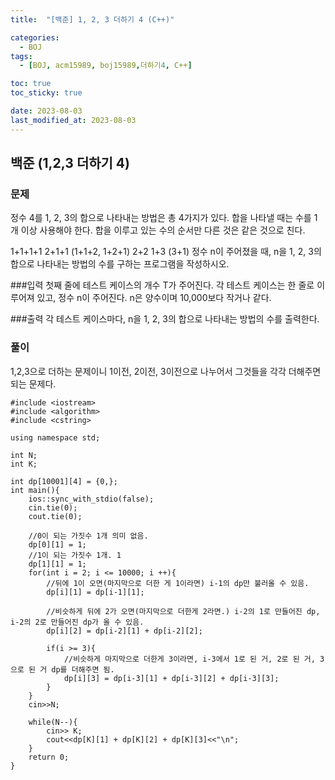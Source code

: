 ```yaml
---
title:  "[백준] 1, 2, 3 더하기 4 (C++)" 

categories:
  - BOJ
tags:
  - [BOJ, acm15989, boj15989,더하기4, C++]

toc: true
toc_sticky: true

date: 2023-08-03
last_modified_at: 2023-08-03
---
```



## 백준 (1,2,3 더하기 4)

### 문제 

정수 4를 1, 2, 3의 합으로 나타내는 방법은 총 4가지가 있다. 합을 나타낼 때는 수를 1개 이상 사용해야 한다. 합을 이루고 있는 수의 순서만 다른 것은 같은 것으로 친다.

1+1+1+1
2+1+1 (1+1+2, 1+2+1)
2+2
1+3 (3+1)
정수 n이 주어졌을 때, n을 1, 2, 3의 합으로 나타내는 방법의 수를 구하는 프로그램을 작성하시오.

###입력
첫째 줄에 테스트 케이스의 개수 T가 주어진다. 각 테스트 케이스는 한 줄로 이루어져 있고, 정수 n이 주어진다. n은 양수이며 10,000보다 작거나 같다.

###출력
각 테스트 케이스마다, n을 1, 2, 3의 합으로 나타내는 방법의 수를 출력한다.



### 풀이


1,2,3으로 더하는  문제이니 1이전, 2이전, 3이전으로 나누어서 그것들을 각각 더해주면 되는 문제다. 

```
#include <iostream>
#include <algorithm>
#include <cstring>

using namespace std;

int N;
int K;

int dp[10001][4] = {0,};
int main(){
    ios::sync_with_stdio(false);
    cin.tie(0);
    cout.tie(0);

    //0이 되는 가짓수 1개 의미 없음. 
    dp[0][1] = 1;
    //1이 되는 가짓수 1개. 1
    dp[1][1] = 1;
    for(int i = 2; i <= 10000; i ++){
        //뒤에 1이 오면(마지막으로 더한 게 1이라면) i-1의 dp만 불러올 수 있음.
        dp[i][1] = dp[i-1][1];

        //비슷하게 뒤에 2가 오면(마지막으로 더한게 2라면.) i-2의 1로 만들어진 dp, i-2의 2로 만들어진 dp가 올 수 있음. 
        dp[i][2] = dp[i-2][1] + dp[i-2][2];

        if(i >= 3){
            //비슷하게 마지막으로 더한게 3이라면, i-3에서 1로 된 거, 2로 된 거, 3으로 된 거 dp를 더해주면 됨. 
            dp[i][3] = dp[i-3][1] + dp[i-3][2] + dp[i-3][3];
        }
    }
    cin>>N;

    while(N--){
        cin>> K;
        cout<<dp[K][1] + dp[K][2] + dp[K][3]<<"\n";
    }
    return 0;
}
```
